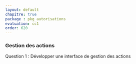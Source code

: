 ```yaml
---
layout: default
chapitre: true
package : pkg_autorisations
evaluation: cc1
order: 620
---
```


### Gestion des actions

<!-- TODO backend-1 : pkg_autorisations - Gestion des actions -->

Question 1 : Développer une interface de gestion des actions